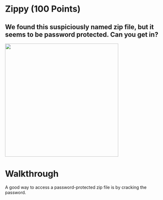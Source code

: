 # Zippy (100 Points)
## We found this suspiciously named zip file, but it seems to be password protected. Can you get in?
<img width="372" src="https://user-images.githubusercontent.com/99063625/157494438-c7bbff80-b706-402d-9219-85d103f9c874.png">

# Walkthrough
A good way to access a password-protected zip file is by cracking the password.
